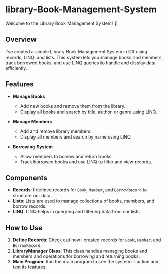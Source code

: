 # library-Book-Management-System 
Welcome to the Library Book Management System! 🎉

## Overview
I've created a simple Library Book Management System in C# using records, LINQ, and lists. This system lets you manage books and members, track borrowed books, and use LINQ queries to handle and display data efficiently.

## Features
- **Manage Books**
  - Add new books and remove them from the library.
  - Display all books and search by title, author, or genre using LINQ.
  
- **Manage Members**
  - Add and remove library members.
  - Display all members and search by name using LINQ.
  
- **Borrowing System**
  - Allow members to borrow and return books.
  - Track borrowed books and use LINQ to filter and view records.

## Components
- **Records**: I defined records for `Book`, `Member`, and `BorrowRecord` to structure our data.
- **Lists**: Lists are used to manage collections of books, members, and borrow records.
- **LINQ**: LINQ helps in querying and filtering data from our lists.

## How to Use
1. **Define Records**: Check out how I created records for `Book`, `Member`, and `BorrowRecord`.
2. **LibraryManager Class**: This class handles managing books and members and operations for borrowing and returning books.
3. **Main Program**: Run the main program to see the system in action and test its features.
